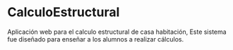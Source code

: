 # CalculoEstructural
Aplicación web para el calculo estructural de casa habitación, Este sistema fue diseñado para enseñar a los alumnos a realizar cálculos.
